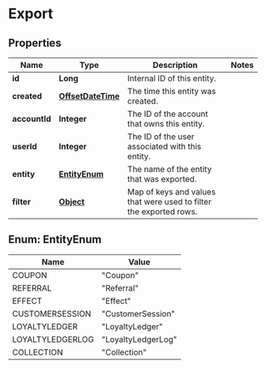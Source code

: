 

# Export

## Properties

Name | Type | Description | Notes
------------ | ------------- | ------------- | -------------
**id** | **Long** | Internal ID of this entity. | 
**created** | [**OffsetDateTime**](OffsetDateTime.md) | The time this entity was created. | 
**accountId** | **Integer** | The ID of the account that owns this entity. | 
**userId** | **Integer** | The ID of the user associated with this entity. | 
**entity** | [**EntityEnum**](#EntityEnum) | The name of the entity that was exported. | 
**filter** | [**Object**](.md) | Map of keys and values that were used to filter the exported rows. | 



## Enum: EntityEnum

Name | Value
---- | -----
COUPON | &quot;Coupon&quot;
REFERRAL | &quot;Referral&quot;
EFFECT | &quot;Effect&quot;
CUSTOMERSESSION | &quot;CustomerSession&quot;
LOYALTYLEDGER | &quot;LoyaltyLedger&quot;
LOYALTYLEDGERLOG | &quot;LoyaltyLedgerLog&quot;
COLLECTION | &quot;Collection&quot;



